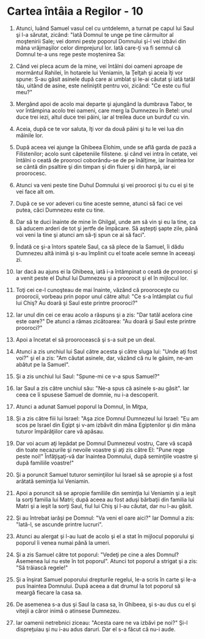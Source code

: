 # Cartea &#238;nt&#226;ia a Regilor - 10

1. Atunci, luând Samuel vasul cel cu untdelemn, a turnat pe capul lui Saul şi l-a sărutat, zicând: "Iată Domnul te unge pe tine cârmuitor al moştenirii Sale; vei domni peste poporul Domnului şi-l vei izbăvi din mâna vrăjmaşilor celor dimprejurul lor. Iată care-ţi va fi semnul că Domnul te-a uns rege peste moştenirea Sa: 

2. Când vei pleca acum de la mine, vei întâlni doi oameni aproape de mormântul Rahilei, în hotarele lui Veniamin, la Ţelţah şi aceia îţi vor spune: S-au găsit asinele după care ai umblat şi le-ai căutat şi iată tatăl tău, uitând de asine, este neliniştit pentru voi, zicând: "Ce este cu fiul meu?" 

3. Mergând apoi de acolo mai departe şi ajungând la dumbrava Tabor, te vor întâmpina acolo trei oameni, care merg la Dumnezeu în Betel: unul duce trei iezi, altul duce trei pâini, iar al treilea duce un burduf cu vin. 

4. Aceia, după ce te vor saluta, îţi vor da două pâini şi tu le vei lua din mâinile lor. 

5. După aceea vei ajunge la Ghibeea Elohim, unde se află garda de pază a Filistenilor; acolo sunt căpeteniile filistene. şi când vei intra în cetate, vei întâlni o ceată de prooroci coborându-se de pe înălţime, iar înaintea lor se cântă din psaltire şi din timpan şi din fluier şi din harpă, iar ei proorocesc. 

6. Atunci va veni peste tine Duhul Domnului şi vei prooroci şi tu cu ei şi te vei face alt om. 

7. După ce se vor adeveri cu tine aceste semne, atunci să faci ce vei putea, căci Dumnezeu este cu tine. 

8. Dar să te duci înainte de mine în Ghilgal, unde am să vin şi eu la tine, ca să aducem arderi de tot şi jertfe de împăcare. Să aştepţi şapte zile, până voi veni la tine şi atunci am să-ţi spun ce ai să faci". 

9. Îndată ce şi-a întors spatele Saul, ca să plece de la Samuel, îi dădu Dumnezeu altă inimă şi s-au împlinit cu el toate acele semne în aceeaşi zi. 

10. Iar dacă au ajuns ei la Ghibeea, iată i-a întâmpinat o ceată de prooroci şi a venit peste el Duhul lui Dumnezeu şi a proorocit şi el în mijlocul lor. 

11. Toţi cei ce-l cunoşteau de mai înainte, văzând că prooroceşte cu proorocii, vorbeau prin popor unul către altul: "Ce s-a întâmplat cu fiul lui Chiş? Au doară şi Saul este printre prooroci?" 

12. Iar unul din cei ce erau acolo a răspuns şi a zis: "Dar tatăl acelora cine este oare?" De atunci a rămas zicătoarea: "Au doară şi Saul este printre prooroci?" 

13. Apoi a încetat el să proorocească şi s-a suit pe un deal. 

14. Atunci a zis unchiul lui Saul către acesta şi către sluga lui: "Unde aţi fost voi?" şi el a zis: "Am căutat asinele, dar, văzând că nu le găsim, ne-am abătut pe la Samuel". 

15. Şi a zis unchiul lui Saul: "Spune-mi ce v-a spus Samuel?" 

16. Iar Saul a zis către unchiul său: "Ne-a spus că asinele s-au găsit". Iar ceea ce îi spusese Samuel de domnie, nu i-a descoperit. 

17. Atunci a adunat Samuel poporul la Domnul, în Miţpa, 

18. Şi a zis către fiii lui Israel: "Aşa zice Domnul Dumnezeul lui Israel: "Eu am scos pe Israel din Egipt şi v-am izbăvit din mâna Egiptenilor şi din mâna tuturor împărăţiilor care vă apăsau. 

19. Dar voi acum aţi lepădat pe Domnul Dumnezeul vostru, Care vă scapă din toate necazurile şi nevoile voastre şi aţi zis către El: "Pune rege peste noi!" Înfăţişaţi-vă dar înaintea Domnului, după seminţiile voastre şi după familiile voastre!" 

20. Şi a poruncit Samuel tuturor seminţiilor lui Israel să se apropie şi a fost arătată seminţia lui Veniamin. 

21. Apoi a poruncit să se apropie familiile din seminţia lui Veniamin şi a ieşit la sorţi familia lui Matri; după aceea au fost aduşi bărbaţii din familia lui Matri şi a ieşit la sorţi Saul, fiul lui Chiş şi l-au căutat, dar nu l-au găsit. 

22. Şi au întrebat iarăşi pe Domnul: "Va veni el oare aici?" Iar Domnul a zis: "Iată-l, se ascunde printre lucruri". 

23. Atunci au alergat şi l-au luat de acolo şi el a stat în mijlocul poporului şi poporul îi venea numai până la umeri. 

24. Şi a zis Samuel către tot poporul: "Vedeţi pe cine a ales Domnul? Asemenea lui nu este în tot poporul". Atunci tot poporul a strigat şi a zis: "Să trăiască regele!" 

25. Şi a înşirat Samuel poporului drepturile regelui, le-a scris în carte şi le-a pus înaintea Domnului. După aceea a dat drumul la tot poporul să meargă fiecare la casa sa. 

26. De asemenea s-a dus şi Saul la casa sa, în Ghibeea, şi s-au dus cu el şi vitejii a căror inimă o atinsese Dumnezeu. 

27. Iar oamenii netrebnici ziceau: "Acesta oare ne va izbăvi pe noi?" Şi-l dispreţuiau şi nu i-au adus daruri. Dar el s-a făcut că nu-i aude. 

